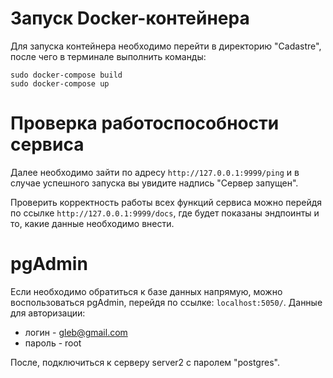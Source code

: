 # Запуск Docker-контейнера

Для запуска контейнера необходимо перейти в директорию "Cadastre", после чего в терминале выполнить команды:
```shell
sudo docker-compose build
sudo docker-compose up
```

# Проверка работоспособности сервиса
Далее необходимо зайти по адресу `http://127.0.0.1:9999/ping` и в случае успешного запуска вы увидите надпись "Сервер запущен".

Проверить корректность работы всех функций сервиса можно перейдя по ссылке `http://127.0.0.1:9999/docs`, где будет показаны эндпоинты и то, какие данные необходимо внести.

# pgAdmin
Если необходимо обратиться к базе данных напрямую, можно воспользоваться pgAdmin, перейдя по ссылке:  `localhost:5050/`.
Данные для авторизации:
- логин - gleb@gmail.com
- пароль - root

После, подключиться к серверу server2 с паролем "postgres".
